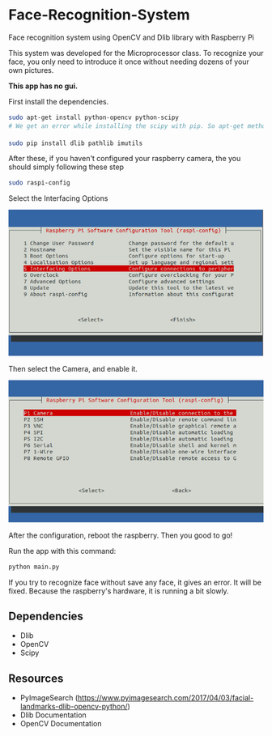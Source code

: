 # Face-Recognition-System
Face recognition system using OpenCV and Dlib library with Raspberry Pi

This system was developed for the Microprocessor class. To recognize your face, you only need to introduce it once without needing dozens of your own pictures.

**This app has no gui.**

First install the dependencies. 
```bash
sudo apt-get install python-opencv python-scipy
# We get an error while installing the scipy with pip. So apt-get method worked fine. 

sudo pip install dlib pathlib imutils 
```

After these, if you haven't configured your raspberry camera, the you should simply following these step
```bash
sudo raspi-config
```

Select the Interfacing Options

![raspi-config](imgs/interfacing.png)

Then select the Camera, and enable it. 

![camera](imgs/camera.png)

After the configuration, reboot the raspberry. Then you good to go!

Run the app with this command:
```bash
python main.py
```

If you try to recognize face without save any face, it gives an error. It will be fixed.
Because the raspberry's hardware, it is running a bit slowly. 

## Dependencies
- Dlib
- OpenCV
- Scipy


## Resources 
- PyImageSearch (https://www.pyimagesearch.com/2017/04/03/facial-landmarks-dlib-opencv-python/)
- Dlib Documentation
- OpenCV Documentation
